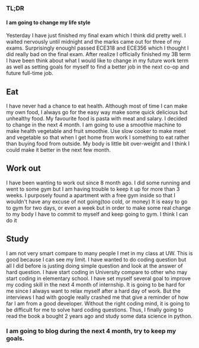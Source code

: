 ### TL;DR
#### I am going to change my life style 

Yesterday I have just finished my final exam which I think did pretty well. I waited nervously until midnight and the marks came out for three of my exams. Surprisingly enoughI passed ECE318 and ECE356 which I thought I did really bad on the final exam. After realize I officially finished my 3B term I have been think about what I would like to change in my future work term as well as setting goals for myself to find a better job in the next co-op and future full-time job.

<!-- more -->

## Eat

I have never had a chance to eat health. Although most of time I can make my own food, I always go for the easy way make some quick delicious but unhealthy food. My favourite food is pasta with meat and salary. I decided to change in the next 4 month. I am going to use a smoothie machine to make health vegetable and fruit smoothie. Use slow cooker to make meet and vegetable so that when I get home from work I something to eat rather than buying food from outside. My body is little bit over-weight and I think I could make it better in the next few month.

## Work out

I have been wanting to work out since 8 month ago. I did some running and went to some gym but I am having trouble to keep it up for more than 3 weeks. I purposely found a apartment with a free gym inside so that I wouldn't have any excuse of not going(too cold, or money) It is easy to go to gym for two days, or even a week but in order to make some real change to my body I have to commit to myself and keep going to gym. I think I can do it

## Study

I am not very smart compare to many people I met in my class at UW. This is good because I can see my limit. I have wanted to do coding question but all I did before is justing doing simple question and look at the answer of hard question. I have start coding in University compare to other who may start coding in elementary school. I have set myself several goal to improve my coding skill in the next 4 month of internship. It is going to be hard for me since I always want to relax myself after a hard day of work. But the interviews I had with google really crashed me that give a reminder of how far I am from a good developer. Without the right coding mind, it is going to be difficult for me to solve hard coding questions. Thus, I finally going to read the book a bought 2 years ago and study some data science in python. 


### I am going to blog during the next 4 month, try to keep my goals. 

